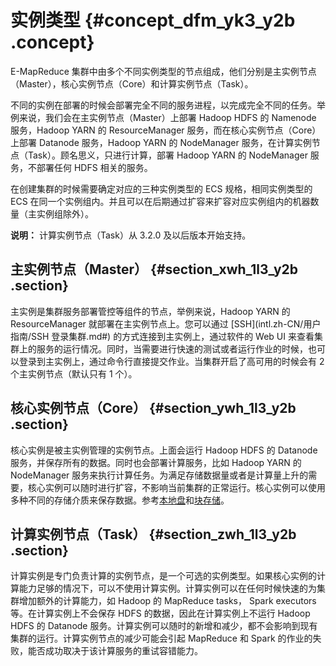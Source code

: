 # 实例类型 {#concept_dfm_yk3_y2b .concept}

E-MapReduce 集群中由多个不同实例类型的节点组成，他们分别是主实例节点（Master），核心实例节点（Core）和计算实例节点（Task）。

不同的实例在部署的时候会部署完全不同的服务进程，以完成完全不同的任务。举例来说，我们会在主实例节点（Master）上部署 Hadoop HDFS 的 Namenode 服务，Hadoop YARN 的 ResourceManager 服务，而在核心实例节点（Core）上部署 Datanode 服务，Hadoop YARN 的 NodeManager 服务，在计算实例节点（Task）。顾名思义，只进行计算，部署 Hadoop YARN 的 NodeManager 服务，不部署任何 HDFS 相关的服务。

在创建集群的时候需要确定对应的三种实例类型的 ECS 规格，相同实例类型的 ECS 在同一个实例组内。并且可以在后期通过扩容来扩容对应实例组内的机器数量（主实例组除外）。

**说明：** 计算实例节点（Task）从 3.2.0 及以后版本开始支持。

## 主实例节点（Master） {#section_xwh_1l3_y2b .section}

主实例是集群服务部署管控等组件的节点，举例来说，Hadoop YARN 的 ResourceManager 就部署在主实例节点上。您可以通过 [SSH](intl.zh-CN/用户指南/SSH 登录集群.md#) 的方式连接到主实例上，通过软件的 Web UI 来查看集群上的服务的运行情况。同时，当需要进行快速的测试或者运行作业的时候，也可以登录到主实例上，通过命令行直接提交作业。当集群开启了高可用的时候会有 2 个主实例节点（默认只有 1 个）。

## 核心实例节点（Core） {#section_ywh_1l3_y2b .section}

核心实例是被主实例管理的实例节点。上面会运行 Hadoop HDFS 的 Datanode 服务，并保存所有的数据。同时也会部署计算服务，比如 Hadoop YARN 的 NodeManager 服务来执行计算任务。为满足存储数据量或者是计算量上升的需要，核心实例可以随时进行扩容，不影响当前集群的正常运行。核心实例可以使用多种不同的存储介质来保存数据。参考[本地盘](../../../../../intl.zh-CN/块存储/块存储概述/本地盘.md#)和[块存储](../../../../../intl.zh-CN/块存储/块存储概述/什么是块存储.md#)。

## 计算实例节点（Task） {#section_zwh_1l3_y2b .section}

计算实例是专门负责计算的实例节点，是一个可选的实例类型。如果核心实例的计算能力足够的情况下，可以不使用计算实例。计算实例可以在任何时候快速的为集群增加额外的计算能力，如 Hadoop 的 MapReduce tasks， Spark executors 等。在计算实例上不会保存 HDFS 的数据，因此在计算实例上不运行 Hadoop HDFS 的 Datanode 服务。计算实例可以随时的新增和减少，都不会影响到现有集群的运行。计算实例节点的减少可能会引起 MapReduce 和 Spark 的作业的失败，能否成功取决于该计算服务的重试容错能力。


